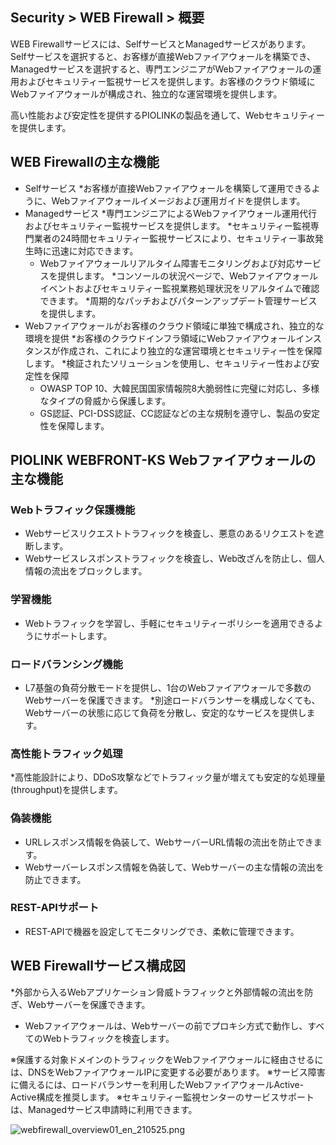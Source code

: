 ## Security > WEB Firewall > 概要

WEB Firewallサービスには、SelfサービスとManagedサービスがあります。Selfサービスを選択すると、お客様が直接Webファイアウォールを構築でき、Managedサービスを選択すると、専門エンジニアがWebファイアウォールの運用およびセキュリティー監視サービスを提供します。お客様のクラウド領域にWebファイアウォールが構成され、独立的な運営環境を提供します。 

高い性能および安定性を提供するPIOLINKの製品を通して、Webセキュリティーを提供します。

## WEB Firewallの主な機能

* Selfサービス
    *お客様が直接Webファイアウォールを構築して運用できるように、Webファイアウォールイメージおよび運用ガイドを提供します。
* Managedサービス
    *専門エンジニアによるWebファイアウォール運用代行およびセキュリティー監視サービスを提供します。
    *セキュリティー監視専門業者の24時間セキュリティー監視サービスにより、セキュリティー事故発生時に迅速に対応できます。
    * Webファイアウォールリアルタイム障害モニタリングおよび対応サービスを提供します。
    *コンソールの状況ページで、Webファイアウォールイベントおよびセキュリティー監視業務処理状況をリアルタイムで確認できます。
    *周期的なパッチおよびパターンアップデート管理サービスを提供します。
* Webファイアウォールがお客様のクラウド領域に単独で構成され、独立的な環境を提供
    *お客様のクラウドインフラ領域にWebファイアウォールインスタンスが作成され、これにより独立的な運営環境とセキュリティー性を保障します。
*検証されたソリューションを使用し、セキュリティー性および安定性を保障
    * OWASP TOP 10、大韓民国国家情報院8大脆弱性に完璧に対応し、多様なタイプの脅威から保護します。
    * GS認証、PCI-DSS認証、CC認証などの主な規制を遵守し、製品の安定性を保障します。

## PIOLINK WEBFRONT-KS Webファイアウォールの主な機能

### Webトラフィック保護機能

* Webサービスリクエストトラフィックを検査し、悪意のあるリクエストを遮断します。
* Webサービスレスポンストラフィックを検査し、Web改ざんを防止し、個人情報の流出をブロックします。

### 学習機能

* Webトラフィックを学習し、手軽にセキュリティーポリシーを適用できるようにサポートします。

### ロードバランシング機能

* L7基盤の負荷分散モードを提供し、1台のWebファイアウォールで多数のWebサーバーを保護できます。
*別途ロードバランサーを構成しなくても、Webサーバーの状態に応じて負荷を分散し、安定的なサービスを提供します。

### 高性能トラフィック処理

*高性能設計により、DDoS攻撃などでトラフィック量が増えても安定的な処理量(throughput)を提供します。

### 偽装機能

* URLレスポンス情報を偽装して、WebサーバーURL情報の流出を防止できます。
* Webサーバーレスポンス情報を偽装して、Webサーバーの主な情報の流出を防止できます。

### REST-APIサポート

* REST-APIで機器を設定してモニタリングでき、柔軟に管理できます。

## WEB Firewallサービス構成図

*外部から入るWebアプリケーション脅威トラフィックと外部情報の流出を防ぎ、Webサーバーを保護できます。
* Webファイアウォールは、Webサーバーの前でプロキシ方式で動作し、すべてのWebトラフィックを検査します。

※保護する対象ドメインのトラフィックをWebファイアウォールに経由させるには、DNSをWebファイアウォールIPに変更する必要があります。
※サービス障害に備えるには、ロードバランサーを利用したWebファイアウォールActive-Active構成を推奨します。
※セキュリティー監視センターのサービスサポートは、Managedサービス申請時に利用できます。

![webfirewall_overview01_en_210525.png](https://static.toastoven.net/prod_web_firewall/webfirewall_overview01_en_210525.png)
